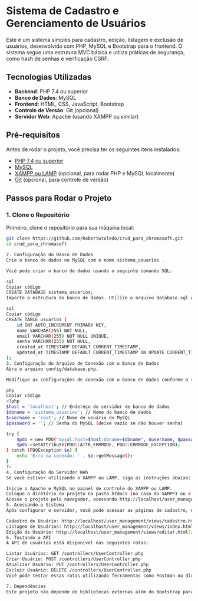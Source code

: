 # Sistema de Cadastro e Gerenciamento de Usuários

Este é um sistema simples para cadastro, edição, listagem e exclusão de usuários, desenvolvido com PHP, MySQL e Bootstrap para o frontend. O sistema segue uma estrutura MVC básica e utiliza práticas de segurança, como hash de senhas e verificação CSRF.

## **Tecnologias Utilizadas**

- **Backend**: PHP 7.4 ou superior
- **Banco de Dados**: MySQL
- **Frontend**: HTML, CSS, JavaScript, Bootstrap
- **Controle de Versão**: Git (opcional)
- **Servidor Web**: Apache (usando XAMPP ou similar)

## **Pré-requisitos**

Antes de rodar o projeto, você precisa ter os seguintes itens instalados:

- [PHP 7.4 ou superior](https://www.php.net/downloads.php)
- [MySQL](https://dev.mysql.com/downloads/)
- [XAMPP ou LAMP](https://www.apachefriends.org/index.html) (opcional, para rodar PHP e MySQL localmente)
- [Git](https://git-scm.com/) (opcional, para controle de versão)

## **Passos para Rodar o Projeto**

### **1. Clone o Repositório**

Primeiro, clone o repositório para sua máquina local:

```bash
git clone https://github.com/Robertwtoledo/crud_para_chromasoft.git
cd crud_para_chromasoft

2. Configuração do Banco de Dados
Crie o banco de dados no MySQL com o nome sistema_usuarios .

Você pode criar o banco de dados usando o seguinte comando SQL:

sql
Copiar código
CREATE DATABASE sistema_usuarios;
Importe a estrutura do banco de dados. Utilize o arquivo database.sql ou execute o seguinte SQL para criar a tabela de usuários:

sql
Copiar código
CREATE TABLE usuarios (
    id INT AUTO_INCREMENT PRIMARY KEY,
    nome VARCHAR(255) NOT NULL,
    email VARCHAR(255) NOT NULL UNIQUE,
    senha VARCHAR(255) NOT NULL,
    created_at TIMESTAMP DEFAULT CURRENT_TIMESTAMP,
    updated_at TIMESTAMP DEFAULT CURRENT_TIMESTAMP ON UPDATE CURRENT_TIMESTAMP
);
3. Configuração do Arquivo de Conexão com o Banco de Dados
Abra o arquivo config/database.php.

Modifique as configurações de conexão com o banco de dados conforme o seu ambiente:

php
Copiar código
<?php
$host = 'localhost'; // Endereço do servidor de banco de dados
$dbname = 'sistema_usuarios'; // Nome do banco de dados
$username = 'root'; // Nome de usuário do MySQL
$password = ''; // Senha do MySQL (deixe vazio se não houver senha)

try {
    $pdo = new PDO("mysql:host=$host;dbname=$dbname", $username, $password);
    $pdo->setAttribute(PDO::ATTR_ERRMODE, PDO::ERRMODE_EXCEPTION);
} catch (PDOException $e) {
    echo 'Erro na conexão: ' . $e->getMessage();
}
?>
4. Configuração do Servidor Web
Se você estiver utilizando o XAMPP ou LAMP, siga as instruções abaixo:

Inicie o Apache e MySQL no painel de controle do XAMPP ou LAMP.
Coloque o diretório do projeto na pasta htdocs (no caso do XAMPP) ou a pasta correspondente no LAMP.
Acesse o projeto pelo navegador, acessando http://localhost/user_management/.
5. Acessando o Sistema
Após configurar o servidor, você pode acessar as páginas de cadastro, edição e listagem de usuários diretamente no seu navegador:

Cadastro de Usuário: http://localhost/user_management/views/cadastro.html
Listagem de Usuários: http://localhost/user_management/views/index.html
Edição de Usuário: http://localhost/user_management/views/editar.html?id={id}
6. Testando a API
A API de usuários está disponível nas seguintes rotas:

Listar Usuários: GET /controllers/UserController.php
Criar Usuário: POST /controllers/UserController.php
Atualizar Usuário: PUT /controllers/UserController.php
Excluir Usuário: DELETE /controllers/UserController.php
Você pode testar essas rotas utilizando ferramentas como Postman ou diretamente no frontend.

7. Dependências
Este projeto não depende de bibliotecas externas além do Bootstrap para o frontend. No entanto, caso você deseje adicionar mais funcionalidades
